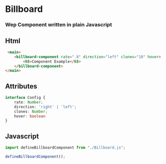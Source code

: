 # Billboard
### Wep Component written in plain Javascript

## Html

```html
 <main>
    <billboard-component rate=".8" direction="left" clones="10" hover>
        <h5>Component Example</h5>
    </billboard-component>
</main>
```

## Attributes

```typescript
interface Config {
    rate: Number;
    direction: 'right' | 'left';
    clones: Number;
    hover: boolean
}
```

## Javascript

```js
import defineBillboardComponent from "./Billboard.js";

defineBillboardComponent();
```
